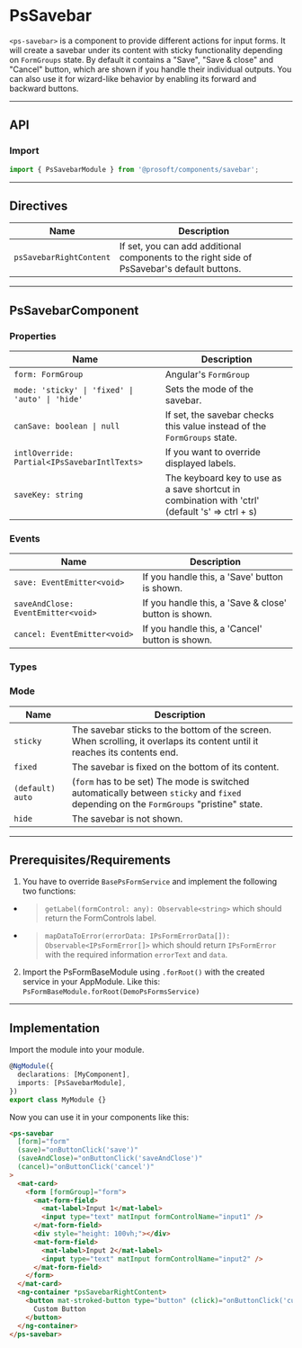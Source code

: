 <link href="style.css" rel="stylesheet"></link>

# PsSavebar <a name="PsSavebar"></a>

`<ps-savebar>` is a component to provide different actions for input forms. It will create a savebar under its content with sticky functionality depending on `FormGroups` state. By default it contains a "Save", "Save & close" and "Cancel" button, which are shown if you handle their individual outputs.
You can also use it for wizard-like behavior by enabling its forward and backward buttons.

---

## API <a name="PsSavebarApi"></a>

### Import <a name="PsSavebarImport"></a>

```ts | js
import { PsSavebarModule } from '@prosoft/components/savebar';
```

---

## Directives <a name="PsSavebarDirectives"></a>

| Name                    | Description                                                                                 |
| ----------------------- | ------------------------------------------------------------------------------------------- |
| `psSavebarRightContent` | If set, you can add additional components to the right side of PsSavebar's default buttons. |

---

## PsSavebarComponent <a name="PsSavebarComponent"></a>

### Properties <a name="PsSavebarComponentProperties"></a>

| Name                                            | Description                                                                                     |
| ----------------------------------------------- | ----------------------------------------------------------------------------------------------- |
| `form: FormGroup`                               | Angular's `FormGroup`                                                                           |
| `mode: 'sticky' \| 'fixed' \| 'auto' \| 'hide'` | Sets the mode of the savebar.                                                                   |
| `canSave: boolean \| null`                      | If set, the savebar checks this value instead of the `FormGroups` state.                        |
| `intlOverride: Partial<IPsSavebarIntlTexts>`    | If you want to override displayed labels.                                                       |
| `saveKey: string`                               | The keyboard key to use as a save shortcut in combination with 'ctrl' (default 's' => ctrl + s) |

### Events <a name="PsSavebarComponentEvents"></a>

| Name                               | Description                                                                                         |
| ---------------------------------- | --------------------------------------------------------------------------------------------------- |
| `save: EventEmitter<void>`         | If you handle this, a 'Save' button is shown.                                                       |
| `saveAndClose: EventEmitter<void>` | If you handle this, a 'Save & close' button is shown.                                               |
| `cancel: EventEmitter<void>`       | If you handle this, a 'Cancel' button is shown.                                                     |

### Types <a name="PsSavebarComponentTypes"></a>

### Mode

| Name             | Description                                                                                                                            |
| ---------------- | -------------------------------------------------------------------------------------------------------------------------------------- |
| `sticky`         | The savebar sticks to the bottom of the screen. When scrolling, it overlaps its content until it reaches its contents end.             |
| `fixed`          | The savebar is fixed on the bottom of its content.                                                                                     |
| `(default) auto` | (`form` has to be set) The mode is switched automatically between `sticky` and `fixed` depending on the `FormGroups` "pristine" state. |
| `hide`           | The savebar is not shown.                                                                                                              |

---

## Prerequisites/Requirements <a name="PsSavebarRequirements"></a>

1. You have to override `BasePsFormService` and implement the following two functions:

- > `getLabel(formControl: any): Observable<string>` which should return the FormControls label.
- > `mapDataToError(errorData: IPsFormErrorData[]): Observable<IPsFormError[]>` which should return `IPsFormError` with the required information `errorText` and `data`.

2. Import the PsFormBaseModule using `.forRoot()` with the created service in your AppModule. Like this:
   `PsFormBaseModule.forRoot(DemoPsFormsService)`

---

## Implementation <a name="PsSavebarImplementation"></a>

Import the module into your module.

```ts | js
@NgModule({
  declarations: [MyComponent],
  imports: [PsSavebarModule],
})
export class MyModule {}
```

Now you can use it in your components like this:

```html
<ps-savebar
  [form]="form"
  (save)="onButtonClick('save')"
  (saveAndClose)="onButtonClick('saveAndClose')"
  (cancel)="onButtonClick('cancel')"
>
  <mat-card>
    <form [formGroup]="form">
      <mat-form-field>
        <mat-label>Input 1</mat-label>
        <input type="text" matInput formControlName="input1" />
      </mat-form-field>
      <div style="height: 100vh;"></div>
      <mat-form-field>
        <mat-label>Input 2</mat-label>
        <input type="text" matInput formControlName="input2" />
      </mat-form-field>
    </form>
  </mat-card>
  <ng-container *psSavebarRightContent>
    <button mat-stroked-button type="button" (click)="onButtonClick('custom')">
      Custom Button
    </button>
  </ng-container>
</ps-savebar>
```
